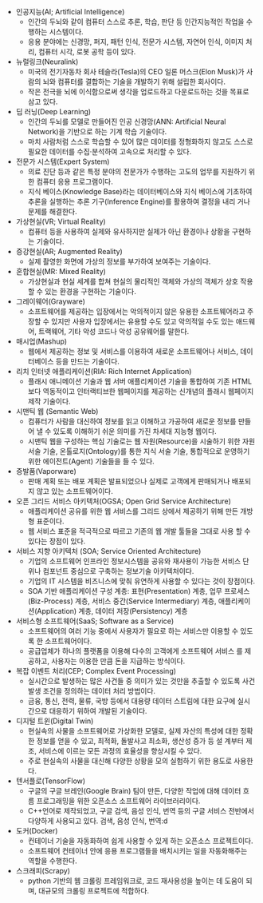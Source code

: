 - 인공지능(AI; Artificial Intelligence)
  - 인간의 두뇌와 같이 컴퓨터 스스로 추론, 학습, 판단 등 인간지능적인 작업을 수행하는 시스템이다.
  - 응용 분야에는 신경망, 퍼지, 패턴 인식, 전문가 시스템, 자연어 인식, 이미지 처리, 컴퓨터 시각, 로봇 공학 등이 있다.
- 뉴럴링크(Neuralink)
  - 미국의 전기자동차 회사 테슬라(Tesla)의 CEO 일론 머스크(Elon Musk)가 사람의 뇌와 컴퓨터를 결합하는 기술을 개발하기 위해 설립한 회사이다.
  - 작은 전극을 뇌에 이식함으로써 생각을 업로드하고 다운로드하는 것을 목표로 삼고 있다.
- 딥 러닝(Deep Learning)
  - 인간의 두뇌를 모델로 만들어진 인공 신경망(ANN: Artificial Neural Network)을 기반으로 하는 기계 학습 기술이다.
  - 마치 사람처럼 스스로 학습할 수 있어 많은 데이터를 정형화하지 않고도 스스로 필요한 데이터를 수집·분석하여 고속으로 처리할 수 있다.
- 전문가 시스템(Expert System)
  - 의료 진단 등과 같은 특정 분야의 전문가가 수행하는 고도의 업무를 지원하기 위한 컴퓨터 응용 프로그램이다.
  - 지식 베이스(Knowledge Base)라는 데이터베이스와 지식 베이스에 기초하여 추론을 실행하는 추론 기구(Inference Engine)를 활용하여 결정을 내리 거나 문제를 해결한다.
- 가상현실(VR; Virtual Reality)
  - 컴퓨터 등을 사용하여 실제와 유사하지만 실제가 아닌 환경이나 상황을 구현하는 기술이다.
- 증강현실(AR; Augmented Reality)
  - 실제 촬영한 화면에 가상의 정보를 부가하여 보여주는 기술이다.
- 혼합현실(MR: Mixed Reality)
  - 가상현실과 현실 세계를 합쳐 현실의 물리적인 객체와 가상의 객체가 상호 작용할 수 있는 환경을 구현하는 기술이다.
- 그레이웨어(Grayware)
  - 소프트웨어를 제공하는 입장에서는 악의적이지 않은 유용한 소프트웨어라고 주장할 수 있지만 사용자 입장에서는 유용할 수도 있고 악의적일 수도 있는 애드웨어, 트랙웨어, 기타 악성 코드나 악성 공유웨어를 말한다.
- 매시업(Mashup)
  - 웹에서 제공하는 정보 및 서비스를 이용하여 새로운 소프트웨어나 서비스, 데이터베이스 등을 만드는 기술이다.
- 리치 인터넷 애플리케이션(RIA: Rich Internet Application)
  - 플래시 애니메이션 기술과 웹 서버 애플리케이션 기술을 통합하여 기존 HTML 보다 역동적이고 인터랙티브한 웹페이지를 제공하는 신개념의 플래시 웹페이지 제작 기술이다.
- 시맨틱 웹 (Semantic Web)
  - 컴퓨터가 사람을 대신하여 정보를 읽고 이해하고 가공하여 새로운 정보를 만들어 낼 수 있도록 이해하기 쉬운 의미를 가진 차세대 지능형 웹이다.
  - 시맨틱 웹을 구성하는 핵심 기술로는 웹 자원(Resource)을 시술하기 위한 자원 서술 기술, 온톨로지(Ontology)를 통한 지식 서술 기술, 통합적으로 운영하기 위한 에이전트(Agent) 기술들을 들 수 있다.
- 증발품(Vaporware)
  - 판매 계획 또는 배포 계획은 발표되었으나 실제로 고객에게 판매되거나 배포되지 않고 있는 소프트웨어이다.
- 오픈 그리드 서비스 아키텍처(OGSA; Open Grid Service Architecture)
  - 애플리케이션 공유를 위한 웹 서비스를 그리드 상에서 제공하기 위해 만든 개방형 표준이다.
  - 웹 서비스 표준을 적극적으로 따르고 기존의 웹 개발 툴들을 그대로 사용 할 수 있다는 장점이 있다.
- 서비스 지향 아키텍처 (SOA; Service Oriented Architecture)
  - 기업의 소프트웨어 인프라인 정보시스템을 공유와 재사용이 가능한 서비스 단위나 컴포넌트 중심으로 구축하는 정보기술 아키텍처이다.
  - 기업의 IT 시스템을 비즈니스에 맞춰 유연하게 사용할 수 있다는 것이 장점이다.
  - SOA 기반 애플리케이션 구성 계층: 표현(Presentation) 계층, 업무 프로세스(Biz-Process) 계층, 서비스 중간(Service Intermediary) 계층, 애플리케이션(Application) 계층, 데이터 저장(Persistency) 계층
- 서비스형 소프트웨어(SaaS; Software as a Service)
  - 소프트웨어의 여러 기능 중에서 사용자가 필요로 하는 서비스만 이용할 수 있도록 한 소프트웨어이다.
  - 공급업체가 하나의 플랫폼을 이용해 다수의 고객에게 소프트웨어 서비스 를 제공하고, 사용자는 이용한 만큼 돈을 지급하는 방식이다.
- 복잡 이벤트 처리(CEP; Complex Event Processing)
  - 실시간으로 발생하는 많은 사건들 중 의미가 있는 것만을 추출할 수 있도록 사건 발생 조건을 정의하는 데이터 처리 방법이다.
  - 금융, 통신, 전력, 물류, 국방 등에서 대용량 데이터 스트림에 대한 요구에 실시간으로 대응하기 위하여 개발된 기술이다.
- 디지털 트윈(Digital Twin)
  - 현실속의 사물을 소프트웨어로 가상화한 모델로, 실제 자산의 특성에 대한 정확한 정보를 얻을 수 있고, 최적화, 돌발사고 최소화, 생산성 증가 등 설 계부터 제조, 서비스에 이르는 모든 과정의 효율성을 향상시킬 수 있다.
  - 주로 현실속의 사물을 대신해 다양한 상황을 모의 실험하기 위한 용도로 사용한다.
- 텐서플로(TensorFlow)
  - 구글의 구글 브레인(Google Brain) 팀이 만든, 다양한 작업에 대해 데이터 흐름 프로그래밍을 위한 오픈소스 소프트웨어 라이브러리이다.
  - C++언어로 제작되었고, 구글 검색, 음성 인식, 번역 등의 구글 서비스 전반에서 다양하게 사용되고 있다. 검색, 음성 인식, 번역:d
- 도커(Docker)
  - 컨테이너 기술을 자동화하여 쉽게 사용할 수 있게 하는 오픈소스 프로젝트이다.
  - 소프트웨어 컨테이너 안에 응용 프로그램들을 배치시키는 일을 자동화해주는 역할을 수행한다.
- 스크래피(Scrapy)
  - python 기반의 웹 크롤링 프레임워크로, 코드 재사용성을 높이는 데 도움이 되며, 대규모의 크롤링 프로젝트에 적합하다.
